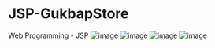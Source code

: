 # JSP-GukbapStore
Web Programming - JSP
![image](https://github.com/seungjae708/JSP-GukbapStore/assets/64647590/a026697e-d1d6-4c9a-9dcf-796ae0103270)
![image](https://github.com/seungjae708/JSP-GukbapStore/assets/64647590/29bb01aa-a8d7-43bc-99c5-732cbf21a79a)
![image](https://github.com/seungjae708/JSP-GukbapStore/assets/64647590/ce418bfb-f133-408f-aa57-2c9a4ad1420e)
![image](https://github.com/seungjae708/JSP-GukbapStore/assets/64647590/a87e354d-8384-484e-8941-e2534e159690)
